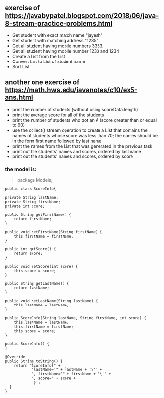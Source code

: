 ## exercise of  https://javabypatel.blogspot.com/2018/06/java-8-stream-practice-problems.html

- Get student with exact match name "jayesh"
- Get student with matching address "1235"
- Get all student having mobile numbers 3333.
- Get all student having mobile number 1233 and 1234
- Create a List<Student> from the List<TempStudent>
- Convert List<Student> to List<String> of student name
- Sort List<String>
 
## another one exercise of https://math.hws.edu/javanotes/c10/ex5-ans.html 
- print the number of students (without using scoreData.length)
- print the average score for all of the students
- print the number of students who got an A (score greater than or equal to 90)
- use the collect() stream operation to create a List<String> that contains the names of students whose score was less than 70; the names should be in the form first name followed by last name
- print the names from the List that was generated in the previous task
- print out the students' names and scores, ordered by last name
- print out the students' names and scores, ordered by score

### the model is:

> package Models;


    public class ScoreInfo{
    
    private String lastName;
    private String firstName;
    private int score; 
   
    public String getFirstName() {
        return firstName;
    }

    public void setFirstName(String firstName) {
        this.firstName = firstName;
    }

    public int getScore() {
        return score;
    }

    public void setScore(int score) {
        this.score = score;
    }

    public String getLastName() {
        return lastName;
    }

    public void setLastName(String lastName) {
        this.lastName = lastName;
    }

    public ScoreInfo(String lastName, String firstName, int score) {
        this.lastName = lastName;
        this.firstName = firstName;
        this.score = score;
    }

    public ScoreInfo() {
    }

    @Override
    public String toString() {
        return "ScoreInfo{" +
                "lastName='" + lastName + '\'' +
                ", firstName='" + firstName + '\'' +
                ", score=" + score +
                '}';
      } 
    }



